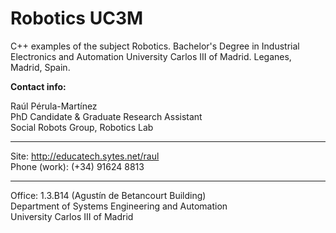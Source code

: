 Robotics UC3M
============

C++ examples of the subject Robotics.
Bachelor's Degree in Industrial Electronics and Automation
University Carlos III of Madrid.
Leganes, Madrid, Spain.

<b>Contact info:</b>

Raúl Pérula-Martínez<br>
PhD Candidate & Graduate Research Assistant<br>
Social Robots Group, Robotics Lab<br>

---

Site: http://educatech.sytes.net/raul <br>
Phone (work): (+34) 91624 8813

---

Office: 1.3.B14 (Agustín de Betancourt Building)<br>
Department of Systems Engineering and Automation<br>
University Carlos III of Madrid
